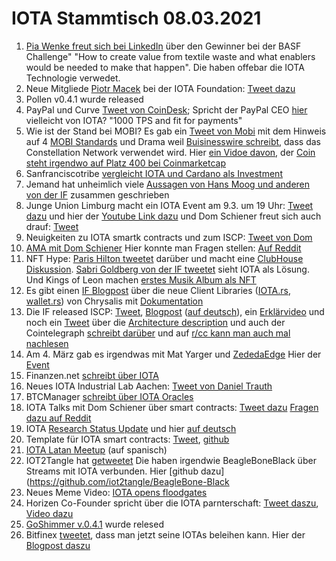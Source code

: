 # IOTA Stammtisch 08.03.2021
1. [Pia Wenke freut sich bei LinkedIn](https://www.linkedin.com/posts/pia-wenke-a85a49159_circulareconomy-sustainability-activity-6771820493507973120-9Xgc/) über den Gewinner bei der BASF Challenge" "How to create value from textile waste and what enablers would be needed to make that happen". Die haben offebar die IOTA Technologie verwedet.
2. Neue Mitgliede [Piotr Macek](https://blog.iota.org/welcome-piotr-macek-to-the-iota-foundation/) bei der IOTA Foundation: [Tweet dazu](https://twitter.com/iota/status/1366702448115671046?s=20)
3. Pollen v0.4.1 wurde released
5. PayPal und Curve [Tweet von CoinDesk](https://twitter.com/CoinDesk/status/1366779532452192262?s=20); Spricht der PayPal CEO [hier](https://www.youtube.com/watch?t=513&v=mJNpLUBmj5s&feature=youtu.be) vielleicht von IOTA? "1000 TPS and fit for payments"
6. Wie ist der Stand bei MOBI? Es gab ein [Tweet von Mobi](https://twitter.com/dltMOBI/status/1366843555902152704?s=20) mit dem Hinweis auf 4 [MOBI Standards](http://dlt.mobi/standards/) und Drama weil [Buisinesswire schreibt](https://www.businesswire.com/news/home/20210302005905/en/MOBI-Members-Constellation-Network-GM-and-Ford-Develop-DLT-Data-Sharing-Standard-for-Autonomous-Vehicles), dass das Constellation Network verwendet wird. Hier [ein Vidoe davon](https://www.youtube.com/watch?app=desktop&v=BVzRsZ7KxKg&feature=youtu.be), der [Coin steht irgendwo auf Platz 400 bei Coinmarketcap](https://coinmarketcap.com/currencies/constellation/)
7. Sanfranciscotribe [vergleicht IOTA und Cardano als Investment](https://sanfranciscotribe.com/Home/difference-between-cardano-and-iota-which-is-the-better-investment/)
8. Jemand hat unheimlich viele [Aussagen von Hans Moog und anderen von der IF](https://m.blog.naver.com/PostView.nhn?blogId=btlkhs&logNo=222260589541&proxyReferer=) zusammen geschrieben
9. Junge Union Limburg macht ein IOTA Event am 9.3. um 19 Uhr: [Tweet dazu](https://twitter.com/JULimburg/status/1367025318339497987?s=20) und hier der [Youtube Link dazu](https://www.youtube.com/watch?v=oTkrpTbx3n8&feature=youtu.be) und Dom Schiener freut sich auch drauf: [Tweet](https://twitter.com/DomSchiener/status/1367032634656911365?s=20)
10. Neuigkeiten zu IOTA smartk contracts und zum ISCP: [Tweet von Dom](https://twitter.com/DomSchiener/status/1367089611315572737?s=20)
11. [AMA mit Dom Schiener](https://www.youtube.com/watch?v=PdheIJBKf9E) Hier konnte man Fragen stellen: [Auf Reddit](https://www.reddit.com/r/Iota/comments/lhljjv/project_alvarium_community_questions/)
12. NFT Hype: [Paris Hilton tweetet](https://twitter.com/ParisHilton/status/1366595008992735232?s=20) darüber und macht eine [ClubHouse Diskussion](https://www.youtube.com/watch?v=F-Y8nqyWc64). [Sabri Goldberg von der IF tweetet](https://twitter.com/sabrigoldberg/status/1367379160801439744?s=20) sieht IOTA als Lösung. Und Kings of Leon machen [erstes Musik Album als NFT](https://www.rollingstone.com/pro/news/kings-of-leon-when-you-see-yourself-album-nft-crypto-1135192/)
13. Es gibt einen [IF Blogpost](https://blog.iota.org/the-new-iota-client-libraries-harder-better-faster-stronger/) über die neue Client Libraries ([IOTA.rs](https://github.com/iotaledger/iota.rs), [wallet.rs](https://github.com/iotaledger/wallet.rs)) von Chrysalis mit [Dokumentation](https://client-lib.docs.iota.org/)
14. Die IF released ISCP: [Tweet](https://twitter.com/iota/status/1367460395447947286?s=20), [Blogpost](https://blog.iota.org/iota-smart-contracts-protocol-alpha-release/) ([auf deutsch](https://iota-einsteiger-guide.de/IOTA-Smart-Contracts-Protocol-Alpha-Release.html)), ein  [Erklärvideo](https://blog.iota.org/iota-smart-contracts-protocol-alpha-release/) und noch ein [Tweet](https://twitter.com/iota/status/1367497243218034692?s=20) über die [Architecture description](https://github.com/iotaledger/wasp/blob/master/docs/ISCP%20architecture%20description%20%20v2.pdf) und auch der Cointelegraph [schreibt darüber](https://cointelegraph.com/news/iota-releases-smart-contracts-protocol-alpha-ahead-of-coordicide-rollout) und auf [r/cc kann man auch mal nachlesen](https://www.reddit.com/r/CryptoCurrency/comments/lxk2e7/iota_smart_contracts_protocol_alpha_release/)
15. Am 4. März gab es irgendwas mit Mat Yarger und [ZededaEdge](https://twitter.com/ZededaEdge/status/1367235207963803648?s=20) Hier der [Event](http://ise.thss.tsinghua.edu.cn/IEDE/agenda.html?utm_content=156297780&utm_medium=social&utm_source=twitter&hss_channel=tw-920370660458860544)
16. Finanzen.net [schreibt über IOTA](https://www.finanzen.net/nachricht/devisen/neue-funktionen-angekuendigt-iota-kurs-geht-nach-update-news-durch-die-decke-neue-versionen-sollen-tangle-netzwerk-verbessern-9873514)
17. Neues IOTA Industrial Lab Aachen: [Tweet von Daniel Trauth](https://twitter.com/DanielTrauth/status/1367485993629196290?s=20)
18. BTCManager [schreibt über IOTA Oracles](https://btcmanager.com/iota-horizen-partner-oracles-blockchain/)
19. IOTA Talks mit Dom Schiener über smart contracts: [Tweet dazu](https://twitter.com/iota/status/1367545210071318532) [Fragen dazu auf Reddit](https://www.reddit.com/r/Iota/comments/lxh60a/iota_talks_with_dominik_schiener_05032021/)
20. IOTA [Research Status Update](https://blog.iota.org/iota-research-status-updatemarch-2021/) und hier [auf deutsch](https://iota-kurs.de/iota-forschungsstatus-update-maerz-2021/) 
21. Template für IOTA smart contracts: [Tweet](https://twitter.com/th3b0y/status/1367562442964926464?s=20), [github](https://github.com/brunoamancio/IOTA-SmartContracts)
22. [IOTA Latan Meetup](https://www.youtube.com/watch?v=w-XydIeYSu8) (auf spanisch)
23. IOT2Tangle hat [getweetet](https://twitter.com/iot2tangle/status/1367510684448272385?s=19) Die haben irgendwie BeagleBoneBlack über Streams mit IOTA verbunden. Hier [github dazu](https://github.com/iot2tangle/BeagleBone-Black
24. Neues Meme Video: [IOTA opens floodgates](https://www.youtube.com/watch?v=3mCyztHcSMs&feature=youtu.be)
25. Horizen Co-Founder spricht über die IOTA parnterschaft: [Tweet daszu](https://twitter.com/horizenglobal/status/1367540528829530115?s=20), [Video dazu](https://www.youtube.com/watch?v=cpOrkRjKEvg&t=1212s)
26. [GoShimmer v.0.4.1](https://github.com/iotaledger/goshimmer/releases/tag/v0.4.1) wurde relesed
27. Bitfinex [tweetet](https://twitter.com/bitfinex/status/1367812859334385665?s=20), dass man jetzt seine IOTAs beleihen kann. Hier der [Blogpost daszu](https://www.bitfinex.com/posts/613)
